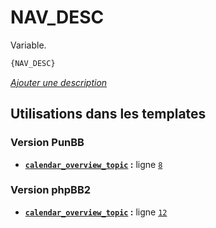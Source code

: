# NAV_DESC


Variable.

```html
{NAV_DESC}
```

[*Ajouter une description*](https://fa-tvars.appspot.com/var/NAV_DESC)

## Utilisations dans les templates

### Version PunBB
* __[`calendar_overview_topic`](../tpl/var/punbb/calendar_overview_topic.md#readme) :__ ligne [`8`](../tpl/src/punbb/calendar_overview_topic.tpl#L8)

### Version phpBB2
* __[`calendar_overview_topic`](../tpl/var/subsilver/calendar_overview_topic.md#readme) :__ ligne [`12`](../tpl/src/subsilver/calendar_overview_topic.tpl#L12)